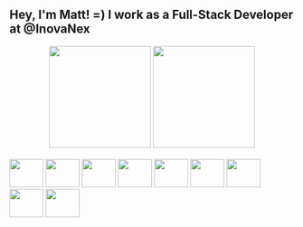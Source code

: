 ## Hey, I'm Matt! =) I work as a Full-Stack Developer at @InovaNex

<div align="center">
  <img height="180em" src="https://github-readme-stats.vercel.app/api?username=mattnex&show_icons=true&theme=light&include_all_commits=true&count_private=true"/>
  <img height="180em" src="https://github-readme-stats.vercel.app/api/top-langs/?username=cmatt7&layout=compact&langs_count=16&theme=light"/>
</div>

<div style="display: inline-block"><br>
  <img height="50" width="60" src="https://cdn.jsdelivr.net/gh/devicons/devicon/icons/github/github-original-wordmark.svg" />
  <img height="50" width="60" src="https://cdn.jsdelivr.net/gh/devicons/devicon/icons/css3/css3-original-wordmark.svg" />
  <img height="50" width="60" src="https://cdn.jsdelivr.net/gh/devicons/devicon/icons/javascript/javascript-original.svg" />
  <img height="50" width="60" src="https://cdn.jsdelivr.net/gh/devicons/devicon/icons/nodejs/nodejs-original-wordmark.svg" />
  <img height="50" width="60" src="https://cdn.jsdelivr.net/gh/devicons/devicon/icons/jquery/jquery-plain-wordmark.svg" />
  <img height="50" width="60" src="https://cdn.jsdelivr.net/gh/devicons/devicon/icons/react/react-original.svg" />
  <img height="50" width="60" src="https://cdn.jsdelivr.net/gh/devicons/devicon/icons/php/php-original.svg" />
  <img height="50" width="60" src="https://cdn.jsdelivr.net/gh/devicons/devicon/icons/mysql/mysql-original-wordmark.svg" />
  <img height="50" width="60" src="https://cdn.jsdelivr.net/gh/devicons/devicon/icons/npm/npm-original-wordmark.svg" />
</div>

